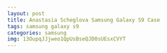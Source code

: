 ```yaml
---
layout: post
title: Anastasia Scheglova Samsung Galaxy S9 Case
tags: samsung galaxy s9
categories: samsung
img: 13OupqJJjweo1QpUsBseQJD0sUEsxCVYT
---
```


